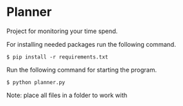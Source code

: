 # Planner
Project for monitoring your time spend.

For installing needed packages run the following command.

    $ pip install -r requirements.txt

Run the following command for starting the program.

    $ python planner.py

Note: place all files in a folder to work with
